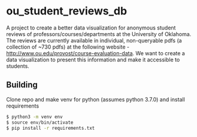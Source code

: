# ou_student_reviews_db
A project to create a better data visualization for anonymous student reviews of professors/courses/departments at the University of Oklahoma. The reviews are currently available in individual, non-queryable pdfs (a collection of ~730 pdfs) at the following website - http://www.ou.edu/provost/course-evaluation-data. We want to create a data visualization to present this information and make it accessible to students.

## Building  
Clone repo and make venv for python (assumes python 3.7.0) and install requirements  
```bash
$ python3 -m venv env  
$ source env/bin/activate
$ pip install -r requirements.txt
```

